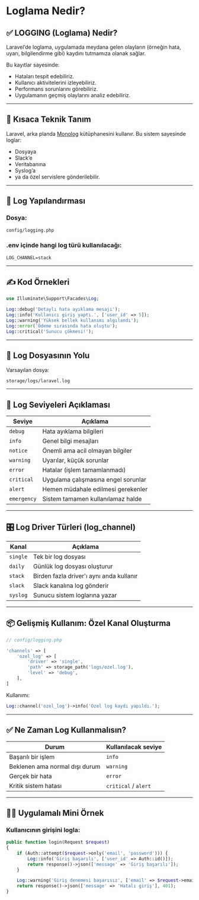 # Loglama Nedir?

## ✅ **LOGGING (Loglama) Nedir?**

Laravel’de loglama, uygulamada meydana gelen olayların (örneğin hata, uyarı, bilgilendirme gibi) kaydını tutmamıza olanak sağlar.

Bu kayıtlar sayesinde:

- Hataları tespit edebiliriz.
- Kullanıcı aktivitelerini izleyebiliriz.
- Performans sorunlarını görebiliriz.
- Uygulamanın geçmiş olaylarını analiz edebiliriz.

---

## 🧠 **Kısaca Teknik Tanım**

Laravel, arka planda [Monolog](https://github.com/Seldaek/monolog) kütüphanesini kullanır. Bu sistem sayesinde loglar:

- Dosyaya
- Slack’e
- Veritabanına
- Syslog’a
- ya da özel servislere gönderilebilir.

---

## 🔧 **Log Yapılandırması**

### Dosya:

```bash
config/logging.php
```

### .env içinde hangi log türü kullanılacağı:

```env
LOG_CHANNEL=stack
```

---

## ✍️ **Kod Örnekleri**

```php
use Illuminate\Support\Facades\Log;

Log::debug('Detaylı hata ayıklama mesajı');
Log::info('Kullanıcı giriş yaptı.', ['user_id' => 5]);
Log::warning('Yüksek bellek kullanımı algılandı');
Log::error('Ödeme sırasında hata oluştu');
Log::critical('Sunucu çökmesi!');
```

---

## 📁 **Log Dosyasının Yolu**

Varsayılan dosya:

```bash
storage/logs/laravel.log
```

---

## 🔂 **Log Seviyeleri Açıklaması**

| Seviye      | Açıklama                            |
| ----------- | ----------------------------------- |
| `debug`     | Hata ayıklama bilgileri             |
| `info`      | Genel bilgi mesajları               |
| `notice`    | Önemli ama acil olmayan bilgiler    |
| `warning`   | Uyarılar, küçük sorunlar            |
| `error`     | Hatalar (işlem tamamlanmadı)        |
| `critical`  | Uygulama çalışmasına engel sorunlar |
| `alert`     | Hemen müdahale edilmesi gerekenler  |
| `emergency` | Sistem tamamen kullanılamaz halde   |

---

## 🎛️ **Log Driver Türleri (log_channel)**

| Kanal    | Açıklama                                 |
| -------- | ---------------------------------------- |
| `single` | Tek bir log dosyası                      |
| `daily`  | Günlük log dosyası oluşturur             |
| `stack`  | Birden fazla driver'ı aynı anda kullanır |
| `slack`  | Slack kanalına log gönderir              |
| `syslog` | Sunucu sistem loglarına yazar            |

---

## 📦 **Gelişmiş Kullanım: Özel Kanal Oluşturma**

```php
// config/logging.php

'channels' => [
    'ozel_log' => [
        'driver' => 'single',
        'path' => storage_path('logs/ozel.log'),
        'level' => 'debug',
    ],
]
```

Kullanımı:

```php
Log::channel('ozel_log')->info('Özel log kaydı yapıldı.');
```

---

## ✅ Ne Zaman Log Kullanmalısın?

| Durum                          | Kullanılacak seviye  |
| ------------------------------ | -------------------- |
| Başarılı bir işlem             | `info`               |
| Beklenen ama normal dışı durum | `warning`            |
| Gerçek bir hata                | `error`              |
| Kritik sistem hatası           | `critical` / `alert` |

---

## 👨‍💻 Uygulamalı Mini Örnek

### Kullanıcının girişini logla:

```php
public function login(Request $request)
{
    if (Auth::attempt($request->only('email', 'password'))) {
        Log::info('Giriş başarılı', ['user_id' => Auth::id()]);
        return response()->json(['message' => 'Giriş başarılı']);
    }

    Log::warning('Giriş denemesi başarısız', ['email' => $request->email]);
    return response()->json(['message' => 'Hatalı giriş'], 401);
}
```

